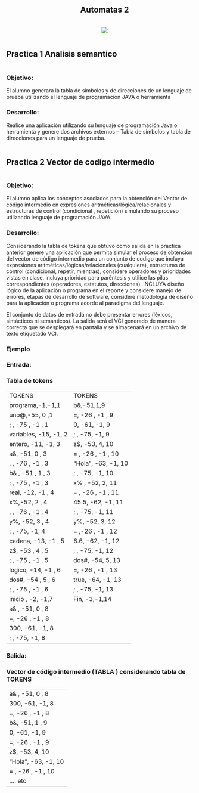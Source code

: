 <!--Titulo principal-->
<!--h1 Sin borde inferior-->
<div id="user-content-toc">
  <ul align="center" >
    <summary>
      <!--Titulo-->
      <h2 style="display: inline-bloc">Automatas 2</h2>
      <br>
      <!--Divizor horizontal (gradiant)-->
      <img src="https://user-images.githubusercontent.com/73097560/115834477-dbab4500-a447-11eb-908a-139a6edaec5c.gif">
    </summary>
  </ul>
</div>

<!--Titulo de Practicas-->
<div>
  <h2 style="display: inline-block">Practica 1 Analisis semantico</h2>
  <div>
    <!--Objetivo-->
    <h3>Objetivo:</h3>
    <p>
      El alumno generara la tabla de símbolos y de direcciones de un lenguaje de prueba utilizando el lenguaje de programación JAVA o herramienta
    </p>
    <!--Desarrollo-->
    <h3>Desarrollo:</h3>
    <p>
      Realice una aplicación utilizando su lenguaje de programación Java o herramienta y genere dos archivos externos – Tabla de símbolos y tabla de direcciones para un   lenguaje de prueba.
    </p>
  </div>
  <h2 style="display: inline-block">Practica 2 Vector de codigo intermedio</h2>
  <div>
    <!--Objetivo-->
    <h3>Objetivo:</h3>
    <p>
      El alumno aplica los conceptos asociados para la obtención del Vector de código intermedio en expresiones aritméticas/lógica/relacionales y estructuras de control (condicional , repetición) simulando su proceso utilizando lenguaje de programación JAVA.
    </p>
    <!--Desarrollo-->
    <h3>Desarrollo:</h3>
    <p>
      Considerando la tabla de tokens que obtuvo como salida en la practica anterior genere una aplicación que permita simular el proceso de obtención del vector de código intermedio para un conjunto de codigo que incluya expresiones aritméticas/lógicas/relacionales (cualquiera), estructuras de control (condicional, repetir, mientras), considere operadores y prioridades vistas en clase, incluya prioridad para paréntesis y utilice las pilas correspondientes (operadores, estatutos, direcciones). INCLUYA diseño lógico de la aplicación o programa en el reporte y considere manejo de errores, etapas de desarrollo de software, considere metodología de diseño para la aplicación o programa acorde al paradigma del lenguaje.
    </p>
    <p>
      El conjunto de datos de entrada no debe presentar errores (léxicos, sintácticos ni semánticos). La salida será el VCI generado de manera correcta que se desplegará en pantalla y se almacenará en un archivo de texto etiquetado VCI.
    </p>
    <!--Ejemplo-->
    <h3>Ejemplo</h3>
    <h3>Entrada:</h3>
    <h3>Tabla de tokens</h3>
    <table>
      <tr>
        <td>TOKENS</td>
        <td>TOKENS</td>
      </tr>
      <tr>
        <td>programa,-1,-1,1</td>
        <td>b&,-51,1,9</td>
      </tr>
      <tr>
        <td>uno@,-55, 0 ,1</td>
        <td>=, -26 , -1 , 9</td>
      </tr>
      <tr>
        <td>; , -75 , -1 , 1</td>
        <td>0, -61, -1, 9</td>
      </tr>
      <tr>
        <td>variables, -15, -1, 2</td>
        <td>; , -75, -1, 9</td>
      </tr>
      <tr>
        <td>entero, -11, -1, 3</td>
        <td>z$, -53, 4, 10</td>
      </tr>
      <tr>
        <td>a&, -51, 0 , 3</td>
        <td>= , -26 , -1 , 10</td>
      </tr>
      <tr>
        <td>, , -76 , -1 , 3</td>
        <td>“Hola”, -63, -1, 10</td>
      </tr>
      <tr>
        <td>b& , -51 , 1 , 3</td>
        <td>; , -75, -1, 10</td>
      </tr>
      <tr>
        <td>; , -75 , -1 , 3</td>
        <td>x% , -52, 2, 11</td>
      </tr>
      <tr>
        <td>real, -12, -1 , 4</td>
        <td>= , -26 , -1 , 11</td>
      </tr>
      <tr>
        <td>x%,-52, 2 , 4</td>
        <td>45.5, -62, -1, 11</td>
      </tr>
      <tr>
        <td>, , -76 , -1 , 4</td>
        <td>; , -75, -1, 11</td>
      </tr>
      <tr>
        <td>y%, -52, 3 , 4</td>
        <td>y%, -52, 3, 12</td>
      </tr>
      <tr>
        <td>; , -75, -1, 4</td>
        <td>= ,-26 , -1 , 12</td>
      </tr>
      <tr>
        <td>cadena, -13, -1 , 5</td>
        <td>6.6, -62, -1, 12</td>
      </tr>
      <tr>
        <td>z$, -53 , 4 , 5</td>
        <td>; , -75, -1, 12</td>
      </tr>
      <tr>
        <td>; , -75 , -1 , 5</td>
        <td>dos#, -54, 5, 13</td>
      </tr>
      <tr>
        <td>logico, -14, -1 , 6</td>
        <td>=, -26 , -1 , 13</td>
      </tr>
      <tr>
        <td>dos#, -54 , 5 , 6</td>
        <td>true, -64, -1, 13</td>
      </tr>
      <tr>
        <td>; , -75 , -1 , 6</td>
        <td>; , -75, -1, 13</td>
      </tr>
      <tr>
        <td>inicio , -2, -1,7</td>
        <td>Fin, -3,-1,14</td>
      </tr>
      <tr>
        <td>a& , -51, 0 , 8</td>
      </tr>
      <tr>
        <td>=, -26 , -1 , 8</td>
      </tr>
      <tr>
       <td>300, -61, -1, 8</td> 
      </tr>
      <tr>
        <td>; , -75, -1, 8</td>
      </tr>
    </table>
    <h3>Salida:</h3>
    <h3>Vector de código intermedio (TABLA ) considerando tabla de TOKENS</h3>
    <table>
      <tr>
        <td>a& , -51, 0 , 8</td>
      </tr>
      <tr>
        <td>300, -61, -1, 8</td>
      </tr>
      <tr>
        <td>=, -26 , -1 , 8</td>
      </tr>
      <tr>
        <td>b&, -51, 1 , 9</td>
      </tr>
      <tr>
        <td>0, -61, -1, 9</td>
      </tr>
      <tr>
        <td>=, -26 , -1 , 9</td>
      </tr>
      <tr>
        <td>z$, -53, 4, 10</td>
      </tr>
      <tr>
        <td>“Hola”, -63, -1, 10</td>
      </tr>
      <tr>
        <td>= , -26 , -1 , 10</td>
      </tr>
      <tr>
        <td>…. etc</td>
      </tr>
    </table>
  </div>
</div>
